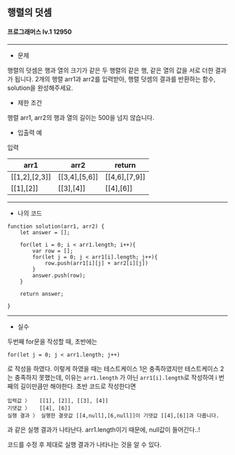 ## 행렬의 덧셈
#### 프로그래머스 lv.1 12950
------
* 문제

행렬의 덧셈은 행과 열의 크기가 같은 두 행렬의 같은 행, 같은 열의 값을 서로 더한 결과가 됩니다. 2개의 행렬 arr1과 arr2를 입력받아, 행렬 덧셈의 결과를 반환하는 함수, solution을 완성해주세요.

* 제한 조건

행렬 arr1, arr2의 행과 열의 길이는 500을 넘지 않습니다.

* 입출력 예

입력 

|arr1|arr2|return|
|------|---|-----|
|[[1,2],[2,3]]|	[[3,4],[5,6]]|[[4,6],[7,9]]|
|[[1],[2]]|[[3],[4]]|[[4],[6]]|


-----

* 나의 코드
```
function solution(arr1, arr2) {
    let answer = [];

    for(let i = 0; i < arr1.length; i++){
        var row = [];
        for(let j = 0; j < arr1[i].length; j++){
            row.push(arr1[i][j] + arr2[i][j])
        }
        answer.push(row);
    }

    return answer;

}
```
----
* 실수

두번째 for문을 작성할 때, 초반에는

`for(let j = 0; j < arr1.length; j++)`

로 작성을 하였다. 이렇게 하였을 때는 테스트케이스 1은 충족하였지만 테스트케이스 2는 충족하지 못했는데, 이유는 `arr1.length` 가 아닌 `arr1[i].length`로 작성하여 i 번째의 길이만큼만 해야한다. 초반 코드로 작성한다면

```
입력값 〉	[[1], [2]], [[3], [4]]
기댓값 〉	[[4], [6]]
실행 결과 〉	실행한 결괏값 [[4,null],[6,null]]이 기댓값 [[4],[6]]과 다릅니다.
```
과 같은 실행 결과가 나타난다. arr1.length이기 때문에, null값이 들어간다..!

코드를 수정 후 제대로 실행 결과가 나타나는 것을 알 수 있다.